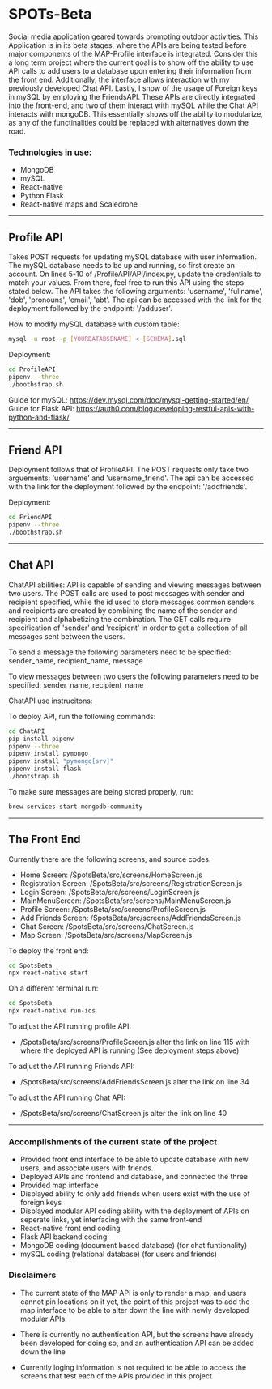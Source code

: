 # SPOTs-Beta
Social media application geared towards promoting outdoor activities. This Application is in its beta stages, where the APIs are being tested before major components of the MAP-Profile interface is integrated. Consider this a long term project where the current goal is to show off the ability to use API calls to add users to a database upon entering their information from the front end. Additionally, the interface allows interaction with my previously developed Chat API. Lastly, I show of the usage of Foreign keys in mySQL by employing the FriendsAPI. These APIs are directly integrated into the front-end, and two of them interact with mySQL while the Chat API interacts with mongoDB. This essentially shows off the ability to modularize, as any of the functinalities could be replaced with alternatives down the road. 

### Technologies in use:
- MongoDB
- mySQL
- React-native
- Python Flask
- React-native maps and Scaledrone

----------------------------------------------------------------------------------------------------------------------------------------
## Profile API

Takes POST requests for updating mySQL database with user information. The mySQL database needs to be up and running, so first create an account. On lines 5-10 of /ProfileAPI/API/index.py, update the credentials to match your values. From there, feel free to run this API using the steps stated below. The API takes the following arguments: 'username', 'fullname', 'dob', 'pronouns', 'email', 'abt'. The api can be accessed with the link for the deployment followed by the endpoint: '/adduser'. 

How to modify mySQL database with custom table:

```bash
mysql -u root -p [YOURDATABSENAME] < [SCHEMA].sql      
```

Deployment:

```bash
cd ProfileAPI
pipenv --three
./boothstrap.sh
```

Guide for mySQL: https://dev.mysql.com/doc/mysql-getting-started/en/
Guide for Flask API: https://auth0.com/blog/developing-restful-apis-with-python-and-flask/ 

----------------------------------------------------------------------------------------------------------------------------------------
## Friend API

Deployment follows that of ProfileAPI. The POST requests only take two arguements: 'username' and 'username_friend'. The api can be accessed with the link for the deployment followed by the endpoint: '/addfriends'. 

Deployment:

```bash
cd FriendAPI
pipenv --three
./boothstrap.sh
```

----------------------------------------------------------------------------------------------------------------------------------------
## Chat API

ChatAPI abilities: API is capable of sending and viewing messages between two users. The POST calls are used to post messages with sender and recipient specified, while the id used to store messages common senders and recipients are created by combining the name of the sender and recipient and alphabetizing the combination. The GET calls require specification of 'sender' and 'recipient' in order to get a collection of all messages sent between the users.

To send a message the following parameters need to be specified: sender_name, recipient_name, message

To view messages between two users the following parameters need to be specified: sender_name, recipient_name

ChatAPI use instrucitons:

To deploy API, run the following commands:

```bash
cd ChatAPI
pip install pipenv
pipenv --three
pipenv install pymongo
pipenv install "pymongo[srv]"
pipenv install flask
./bootstrap.sh
```

To make sure messages are being stored properly, run:

```bash
brew services start mongodb-community
```

----------------------------------------------------------------------------------------------------------------------------------------
## The Front End

Currently there are the following screens, and source codes:

- Home Screen: /SpotsBeta/src/screens/HomeScreen.js
- Registration Screen: /SpotsBeta/src/screens/RegistrationScreen.js
- Login Screen: /SpotsBeta/src/screens/LoginScreen.js
- MainMenuScreen: /SpotsBeta/src/screens/MainMenuScreen.js
- Profile Screen: /SpotsBeta/src/screens/ProfileScreen.js
- Add Friends Screen: /SpotsBeta/src/screens/AddFriendsScreen.js
- Chat Screen: /SpotsBeta/src/screens/ChatScreen.js
- Map Screen: /SpotsBeta/src/screens/MapScreen.js

To deploy the front end:

```bash
cd SpotsBeta
npx react-native start
```

On a different terminal run:

```bash
cd SpotsBeta
npx react-native run-ios
```

To adjust the API running profile API:
- /SpotsBeta/src/screens/ProfileScreen.js alter the link on line 115 with where the deployed API is running (See deployment steps above)

To adjust the API running Friends API:
- /SpotsBeta/src/screens/AddFriendsScreen.js alter the link on line 34

To adjust the API running Chat API:
- /SpotsBeta/src/screens/ChatScreen.js alter the link on line 40

----------------------------------------------------------------------------------------------------------------------------------------

### Accomplishments of the current state of the project

- Provided front end interface to be able to update database with new users, and associate users with friends. 
- Deployed APIs and frontend and database, and connected the three
- Provided map interface
- Displayed ability to only add friends when users exist with the use of foreign keys
- Displayed modular API coding ability with the deployment of APIs on seperate links, yet interfacing with the same front-end
- React-native front end coding
- Flask API backend coding
- MongoDB coding (document based database) (for chat funtionality)
- mySQL coding (relational database) (for users and friends)

### Disclaimers

- The current state of the MAP API is only to render a map, and users cannot pin locations on it yet, the point of this project was to add the map interface to be able to alter down the line with newly developed modular APIs.

- There is currently no authentication API, but the screens have already been developed for doing so, and an authentication API can be added down the line

- Currently loging information is not required to be able to access the screens that test each of the APIs provided in this project